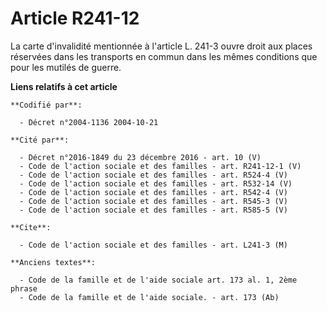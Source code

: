 # Article R241-12

La carte d'invalidité mentionnée à l'article L. 241-3 ouvre droit aux places réservées dans les transports en commun dans les
mêmes conditions que pour les mutilés de guerre.

**Liens relatifs à cet article**

	**Codifié par**:

	  - Décret n°2004-1136 2004-10-21

	**Cité par**:

	  - Décret n°2016-1849 du 23 décembre 2016 - art. 10 (V)
	  - Code de l'action sociale et des familles - art. R241-12-1 (V)
	  - Code de l'action sociale et des familles - art. R524-4 (V)
	  - Code de l'action sociale et des familles - art. R532-14 (V)
	  - Code de l'action sociale et des familles - art. R542-4 (V)
	  - Code de l'action sociale et des familles - art. R545-3 (V)
	  - Code de l'action sociale et des familles - art. R585-5 (V)

	**Cite**:

	  - Code de l'action sociale et des familles - art. L241-3 (M)

	**Anciens textes**:

	  - Code de la famille et de l'aide sociale art. 173 al. 1, 2ème phrase
	  - Code de la famille et de l'aide sociale. - art. 173 (Ab)
